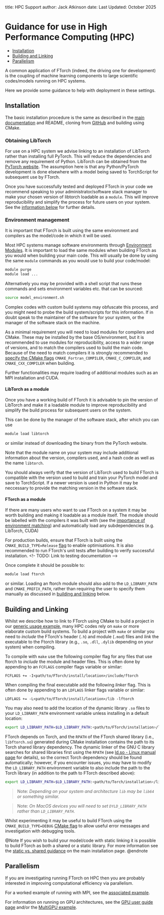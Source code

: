 title: HPC Support
author: Jack Atkinson
date: Last Updated: October 2025

# Guidance for use in High Performance Computing (HPC)

- [Installation](#installation)
- [Building and Linking](#building-and-linking)
- [Parallelism](#parallelism)

A common application of FTorch (indeed, the driving one for development) is the
coupling of machine learning components to large scientific codes/models running on
HPC systems.

Here we provide some guidance to help with deployment in these settings.

## Installation

The basic installation procedure is the same as described in the
[main documentation](|page|/installation/general.html) and README, cloning from
[GitHub](https://github.com/Cambridge-ICCS/FTorch) and building using CMake.

### Obtaining LibTorch

For use on a HPC system we advise linking to an installation of LibTorch rather than
installing full PyTorch.
This will reduce the dependencies and remove any requirement of Python.
LibTorch can be obtained from the
[PyTorch website](https://pytorch.org/get-started/locally/).
The assumption here is that any Python/PyTorch development is done elsewhere with a
model being saved to TorchScript for subsequent use by FTorch.

Once you have successfully tested and deployed FTorch in your code we recommend speaking
to your administrator/software stack manager to make your chosen version of libtorch
loadable as a `module`.
This will improve reproducibility and simplify the process for future users on your
system.
See the [information below](#libtorch-as-a-module) for further details.


### Environment management

It is important that FTorch is built using the same environment and compilers as the
model/code in which it will be used.

Most HPC systems manage software environments through
[Environment Modules](https://modules.sourceforge.net/).
It is important to load the same modules when building FTorch as you would
when building your main code.
This will usually be done by using the same `module` commands as you would use to build
your code/model:
```sh
module purge
module load ...
```

Alternatively you may be provided with a shell script that runs these commands and sets
environment variables etc. that can be sourced:
```sh
source model_environment.sh
```

Complex codes with custom build systems may obfuscate this process, and you might need
to probe the build system/scripts for this information.
If in doubt speak to the maintainer of the software for your system, or the manager of
the software stack on the machine.

As a minimal requirement you will need to load modules for compilers and CMake.
These may be installed by the base OS/environment, but it is recommended to use modules
for reproducibility, access to a wider range of versions, and to match the compilers
used to build the main code.
Because of the need to match compilers it is strongly recommended to
[specify the CMake flags](|page|/installation/general.html#cmake-build-options)
`CMAKE_Fortran_COMPILER`, `CMAKE_C_COMPILER`, and `CMAKE_CXX_COMPILER` when building.

Further functionalities may require loading of additional modules such as an
MPI installation and CUDA.


#### LibTorch as a module

Once you have a working build of FTorch it is advisable to pin the version of LibTorch
and make it a loadable module to improve reproducibility and simplify the build process
for subsequent users on the system.

This can be done by the manager of the software stack, after which you can use
```sh
module load libtorch
```
or similar instead of downloading the binary from the PyTorch website.

Note that the module name on your system may include additional information about the
version, compilers used, and a hash code as well as the name `libtorch`.

You should always verify that the version of LibTorch used to build FTorch is
compatible with the version used to build and train your PyTorch model and save to
TorchScript. If a newer version is used in Python it may be neccessary to provide the
matching version in the software stack.


#### FTorch as a module 

If there are many users who want to use FTorch on a system it may be worth building
and making it loadable as a module itself.
The module should be labelled with the compilers it was built with (see the
[importance of environment matching](#environment-management)) and automatically load
any subdependencies (e.g. LibTorch, CUDA)

For production builds, ensure that FTorch is built using the `CMAKE_BUILD_TYPE=Release`
[flag](|page|/installation/general.html#cmake-build-options) to enable optimisations.
It is also recommended to run FTorch's unit tests after building to verify successful
installation.
<!- TODO: Link to testing documentation -->

Once complete it should be possible to:
```sh
module load ftorch
```
or similar.
Loading an ftorch module should also add to the `LD_LIBRARY_PATH` and
`CMAKE_PREFIX_PATH`, rather than requiring the user to specify them manually as
discussed in [building and linking](|page|/installation/hpc.html#building-and-linking)
below.


## Building and Linking

Whilst we describe how to link to FTorch using CMake to build a project in our
[generic usage example](|page|/usage/generic_example.html),
many HPC codes rely on `make` or more elaborate custom build systems.
To build a project with `make` or similar you need to _include_ the FTorch's
header (`.h`) and module (`.mod`) files and _link_ the executable
to the Ftorch library (e.g., `.so`, `.dll`, `.dylib` depending on your system) when
compiling.

To compile with `make` use the following compiler flag for any files that
use ftorch to _include_ the module and header files.
This is often done by appending to an `FCFLAGS` compiler flags variable or similar:
```make
FCFLAGS += -I<path/to/FTorch/install/location>/include/ftorch
```

When compiling the final executable add the following _linker_ flag.
This is often done by appending to an `LDFLAGS` linker flags variable or similar:
```make
LDFLAGS += -L<path/to/FTorch/install/location>/lib -lftorch
```

You may also need to add the location of the dynamic library `.so` files to your
`LD_LIBRARY_PATH` environment variable unless installing in a default location:
```sh
export LD_LIBRARY_PATH=$LD_LIBRARY_PATH:<path/to/FTorch/installation>/lib
```

FTorch depends on Torch, and the `RPATH` of the FTorch shared library (i.e.,
`libftorch.so`) generated during CMake installation contains the path to its
Torch shared library dependency. The dynamic linker of the GNU C library
searches for shared libraries first using the `RPATH` (see [ld.so - Linux
manual page](https://man7.org/linux/man-pages/man8/ld.so.8.html) for details),
so the correct Torch dependency should be found automatically; however, if you
encounter issues, you may have to modify the `LD_LIBRARY_PATH` environment
variable to also include the path to the Torch library (in addition to the
path to FTorch described above): 
```sh
export LD_LIBRARY_PATH=$LD_LIBRARY_PATH:<path/to/Torch/installation>/lib
```

> Note: _Depending on your system and architecture `lib` may be `lib64` or something similar._

> Note: _On MacOS devices you will need to set `DYLD_LIBRARY_PATH` rather than `LD_LIBRARY_PATH`._

Whilst experimenting it may be useful to build FTorch using the
`CMAKE_BUILD_TYPE=DEBUG` [CMake flag](|page|/installation/general.html)
to allow useful error messages and investigation with debugging tools.

@Note
If you wish to build your model/code with static linking it is possible to build FTorch 
as both a shared or a static library. For more information see the
[static vs. shared guidance](|page|/installation/general.html#building-ftorch-as-a-shared-vs-static-library)
on the main installation page.
@endnote


## Parallelism

If you are investigating running FTorch on HPC then you are probably interested
in improving computational efficiency via parallelism.

For a worked example of running with MPI, see the
[associated example](https://github.com/Cambridge-ICCS/FTorch/tree/main/examples/7_MPI).

For information on running on GPU architectures, see the
[GPU user guide page](|page|/installation/gpu.html) and/or the
[MultiGPU example](https://github.com/Cambridge-ICCS/FTorch/tree/main/examples/6_MultiGPU).

